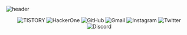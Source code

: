 ![header](https://capsule-render.vercel.app/api?type=soft&color=000000&height=200&section=header&text=hackintoanetwork&fontColor=FFFFFF&fontSize=70&animation=fadeIn)<p align="center"><img alt="TISTORY" src ="https://img.shields.io/badge/Tistory-000000.svg?&style=for-the-badge&logo=tistory&logoColor=white"/> <img alt="HackerOne" src ="https://img.shields.io/badge/HackerOne-000000.svg?&style=for-the-badge&logo=hackerone&logoColor=white"/> <img alt="GitHub" src ="https://img.shields.io/badge/GitHub-181717.svg?&style=for-the-badge&logo=gitHub&logoColor=white"/> <img alt="Gmail" src ="https://img.shields.io/badge/Gmail-EA4335.svg?&style=for-the-badge&logo=gmail&logoColor=white"/> <img alt="Instagram" src ="https://img.shields.io/badge/Instagram-E4405F.svg?&style=for-the-badge&logo=instagram&logoColor=white"/> <img alt="Twitter" src ="https://img.shields.io/badge/Twitter-1DA1F2.svg?&style=for-the-badge&logo=twitter&logoColor=white"/> <img alt="Discord" src ="https://img.shields.io/badge/Discord-5865F2.svg?&style=for-the-badge&logo=discord&logoColor=white"/></p>
